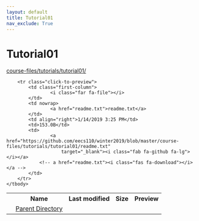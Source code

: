 ```yaml
---
layout: default
title: Tutorial01
nav_exclude: True
---
```


# Tutorial01

[course-files/tutorials/tutorial01/](.)

<table class="tbl-files">
    <tbody>
        <tr>
            <th valign="top"></th>
            <th>Name</th>
            <th>Last modified</th>
            <th>Size</th>
            <th>Preview</th>
        </tr>
        <tr>
            <td valign="top">
                <i class="fa fa-folder-open"></i>
            </td>
            <td><a href="../">Parent Directory</a></td>
            <td>&nbsp;</td>
            <td>&nbsp;</td>
            <td>&nbsp;</td>
        </tr>

        <tr class="click-to-preview">
            <td class="first-column">
                    <i class="far fa-file"></i>
            </td>
            <td nowrap>
                    <a href="readme.txt">readme.txt</a>
            </td>
            <td align="right">1/14/2019 3:25 PM</td>
            <td>153.0B</td>
            <td>
                    <a href="https://github.com/eecs110/winter2019/blob/master/course-files/tutorials/tutorial01/readme.txt" 
                        target="_blank"><i class="fab fa-github fa-lg"></i></a>
                <!-- a href="readme.txt"><i class="fas fa-download"></i></a -->
            </td>
        </tr>
    </tbody>
</table>

